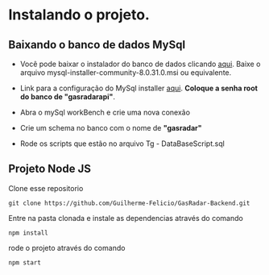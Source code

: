 # Instalando o projeto.

## Baixando o banco de dados MySql

- Você pode baixar o instalador do banco de dados clicando [aqui](https://dev.mysql.com/downloads/installer/).
  Baixe o arquivo mysql-installer-community-8.0.31.0.msi ou equivalente.

- Link para a configuração do MySql installer [aqui](https://www.alura.com.br/artigos/mysql-do-download-e-instalacao-ate-sua-primeira-tabela?gclid=CjwKCAjwtKmaBhBMEiwAyINuwPjJcBbRrIoxUgGOxnwaEYP7YmjSyqbAK5pIZK7XBJu3t5Uzvhi2pBoCJagQAvD_BwE). **Coloque a senha root do banco de "gasradarapi"**.

- Abra o mySql workBench e crie uma nova conexão
- Crie um schema no banco com o nome de **"gasradar"**
- Rode os scripts que estão no arquivo Tg - DataBaseScript.sql

## Projeto Node JS

Clone esse repositorio

```
git clone https://github.com/Guilherme-Felicio/GasRadar-Backend.git
```

Entre na pasta clonada e instale as dependencias através do comando

```
npm install
```

rode o projeto através do comando

```
npm start
```
